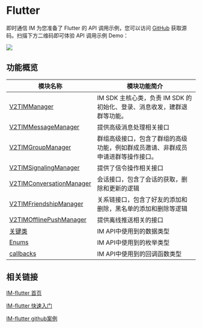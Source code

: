 # Flutter

即时通信 IM 为您准备了 Flutter 的 API 调用示例，您可以访问 [GitHub](https://github.com/tencentyun/imApiFlutterExample) 获取源码。扫描下方二维码即可体验 API 调用示例 Demo：

![](https://main.qcloudimg.com/raw/4658a0d24c33f6ec42b07bc8e36234d9.png)

## 功能概览

| 模块名称                                                      | 模块功能简介                                      |
| --------------------------------------------------------- | ------------------------------------------- |
| [V2TIMManager](api/v2timmanager/README.md)                         | IM SDK 主核心类，负责 IM SDK 的初始化、登录、消息收发，建群退群等功能。 |
| [V2TIMMessageManager](api/v2timmessagemanager/README.md)           | 提供高级消息处理相关接口                                |
| [V2TIMGroupManager](api/v2timgroupmanager/README.md)               | 群组高级接口，包含了群组的高级功能，例如群成员邀请、非群成员申请进群等操作接口。    |
| [V2TIMSignalingManager](api/v2timsignalingmanager/README.md)       | 提供了信令操作相关接口                                 |
| [V2TIMConversationManager](api/v2timconversationmanager/README.md) | 会话接口，包含了会话的获取，删除和更新的逻辑                      |
| [V2TIMFriendshipManager](api/v2timfriendshipmanager/README.md)     | 关系链接口，包含了好友的添加和删除，黑名单的添加和删除等逻辑              |
| [V2TIMOfflinePushManager](api/v2timofflinepushmanager/README.md)   | 提供离线推送相关的接口                                 |
| [关键类](api/guan-jian-lei/README.md)                                 | IM API中使用到的数据类型                             |
| [Enums](api/enums/README.md)                                       | IM API中使用到的枚举类型                             |
| [callbacks](api/callbacks/README.md)                               | IM API中使用到的回调函数类型                           |

## 相关链接

[IM-flutter 首页](https://cloud.tencent.com/document/product/269)

[IM-flutter 快速入门](https://cloud.tencent.com/document/product/269/68823)

[IM-flutter github案例](https://github.com/tencentyun/imApiFlutterExample)
